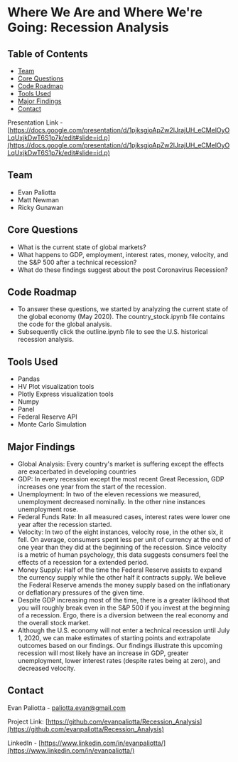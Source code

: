 # Where We Are and Where We're Going: Recession Analysis

<!-- TABLE OF CONTENTS -->
## Table of Contents

* [Team](#team)
* [Core Questions](#core-questions)
* [Code Roadmap](#code-roadmap)
* [Tools Used](#tools-used)
* [Major Findings](#major-findings)
* [Contact](#contact)

Presentation Link - [https://docs.google.com/presentation/d/1pjksgjoApZw2lJrajUH_eCMelOyOLqUxjkDwT6S1p7k/edit#slide=id.p](https://docs.google.com/presentation/d/1pjksgjoApZw2lJrajUH_eCMelOyOLqUxjkDwT6S1p7k/edit#slide=id.p)

<!-- TEAM -->
## Team

- Evan Paliotta
- Matt Newman
- Ricky Gunawan

<!-- CORE QUESTIONS -->
## Core Questions 
- What is the current state of global markets?
- What happens to GDP, employment, interest rates, money, velocity, and the S&P 500 after a technical recession?
- What do these findings suggest about the post Coronavirus Recession?

<!-- CODE ROADMAP -->
## Code Roadmap
- To answer these questions, we started by analyzing the current state of the global economy (May 2020).  The country_stock.ipynb file contains the code for the global analysis.
- Subsequently click the outline.ipynb file to see the U.S. historical recession analysis.

<!-- TOOLS USED -->
## Tools Used
- Pandas
- HV Plot visualization tools
- Plotly Express visualization tools
- Numpy
- Panel
- Federal Reserve API
- Monte Carlo Simulation

<!-- MAJOR FINDINGS -->
## Major Findings

- Global Analysis: Every country's market is suffering except the effects are exacerbated in developing countries 
- GDP: In every recession except the most recent Great Recession, GDP increases one year from the start of the recession. 
- Unemployment: In two of the eleven recessions we measured, unemployment decreased nominally.  In the other nine instances unemployment rose.
- Federal Funds Rate: In all measured cases, interest rates were lower one year after the recession started.
- Velocity: In two of the eight instances, velocity rose, in the other six, it fell.  On average, consumers spent less per unit of currency at the end of one year than they did at the beginning of the recession.  Since velocity is a metric of human psychology, this data suggests consumers feel the effects of a recession for a extended period. 
- Money Supply: Half of the time the Federal Reserve assists to expand the currency supply while the other half it contracts supply.  We believe the Federal Reserve amends the money supply based on the inflationary or deflationary pressures of the given time.
- Despite GDP increasing most of the time, there is a greater liklihood that you will roughly break even in the S&P 500 if you invest at the beginning of a recession.  Ergo, there is a diversion between the real economy and the overall stock market.
- Although the U.S. economy will not enter a technical recession until July 1, 2020, we can make estimates of starting points and extrapolate outcomes based on our findings.  Our findings illustrate this upcoming recession will most likely have an increase in GDP, greater unemployment, lower interest rates (despite rates being at zero), and decreased velocity.  

<!-- CONTACT -->
## Contact

Evan Paliotta - paliotta.evan@gmail.com

Project Link: [https://github.com/evanpaliotta/Recession_Analysis](https://github.com/evanpaliotta/Recession_Analysis)

LinkedIn - [https://www.linkedin.com/in/evanpaliotta/](https://www.linkedin.com/in/evanpaliotta/)
